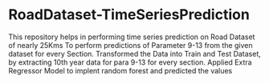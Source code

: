 # RoadDataset-TimeSeriesPrediction
This repository helps in performing time series prediction on Road Dataset of nearly 25Kms
To perform predictions of Parameter 9-13 from the given dataset for every Section.
Transformed the Data into Train and Test Dataset, by extracting 10th year data for para 9-13 for every section.
Applied Extra Regressor Model to implent random forest and predicted the values

